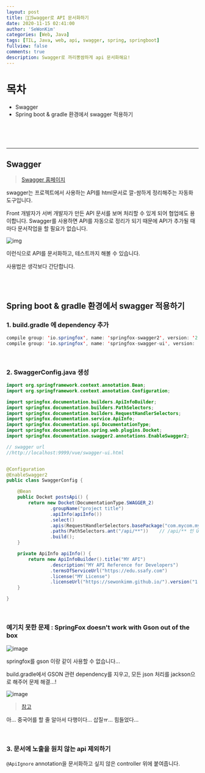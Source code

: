 ```yaml
---
layout: post
title: 👨‍🔬Swagger로 API 문서화하기
date: 2020-11-15 02:41:00
author: 'SeWonKim'
categories: [Web, Java]
tags: [TIL, Java, web, api, swagger, spring, springboot]
fullview: false
comments: true
description: Swagger로 까리뽕쌈하게 api 문서화해요!
---
```


# 목차

- Swagger
- Spring boot & gradle 환경에서 swagger 적용하기

&nbsp;  
&nbsp;  
&nbsp;

---

## Swagger

> [Swagger 홈페이지](https://swagger.io/)

swagger는 프로젝트에서 사용하는 API를 html문서로 깔-쌈하게 정리해주는 자동화 도구입니다.

Front 개발자가 서버 개발자가 만든 API 문서를 보며 처리할 수 있게 되어 협업에도 용이합니다. Swagger를 사용하면 API를 자동으로 정리가 되기 때문에 API가 추가될 때마다 문서작업을 할 필요가 없습니다.

![img](https://geeks.ms/rafahernandez/wp-content/uploads/sites/251/2018/08/image-2.png)

이런식으로 API를 문서화하고, 테스트까지 해볼 수 있습니다.

사용법은 생각보다 간단합니다.

&nbsp;  
&nbsp;

## Spring boot & gradle 환경에서 swagger 적용하기

### 1. build.gradle 에 dependency 추가

```java
compile group: 'io.springfox', name: 'springfox-swagger2', version: '2.9.2'
compile group: 'io.springfox', name: 'springfox-swagger-ui', version: '2.9.2'
```

&nbsp;

### 2. SwaggerConfig.java 생성

```java
import org.springframework.context.annotation.Bean;
import org.springframework.context.annotation.Configuration;

import springfox.documentation.builders.ApiInfoBuilder;
import springfox.documentation.builders.PathSelectors;
import springfox.documentation.builders.RequestHandlerSelectors;
import springfox.documentation.service.ApiInfo;
import springfox.documentation.spi.DocumentationType;
import springfox.documentation.spring.web.plugins.Docket;
import springfox.documentation.swagger2.annotations.EnableSwagger2;

// swagger url
//http://localhost:9999/vue/swagger-ui.html


@Configuration
@EnableSwagger2
public class SwaggerConfig {

	@Bean
	public Docket postsApi() {
		return new Docket(DocumentationType.SWAGGER_2)
				.groupName("project title")
				.apiInfo(apiInfo())
				.select()
				.apis(RequestHandlerSelectors.basePackage("com.mycom.myapp.controller")) // .apis(RequestHandlerSelectors.any())를 사용하면 현재 RequestMapping으로 할당된 모든 URL 리스트를 추출
				.paths(PathSelectors.ant("/api/**"))    // /api/** 인 URL들만 필터링. 모든 url을 노출하고 싶으면 /**로 쓰면 된다.
				.build();
	}

	private ApiInfo apiInfo() {
		return new ApiInfoBuilder().title("MY API")
				.description("MY API Reference for Developers")
				.termsOfServiceUrl("https://edu.ssafy.com")
				.license("MY License")
				.licenseUrl("https://sewonkimm.github.io/").version("1.0").build();
	}

}
```

&nbsp;

### 예기치 못한 문제 : SpringFox doesn't work with Gson out of the box

![image](https://user-images.githubusercontent.com/30452963/99155058-06a2a780-26f8-11eb-9432-6526c983061d.png)

springfox를 gson 이랑 같이 사용할 수 없습니다...

build.gradle에서 GSON 관련 dependency를 지우고, 모든 json 처리를 jackson으로 해주어 문제 해결...!

![image](https://user-images.githubusercontent.com/30452963/99155525-ed9bf580-26fb-11eb-8bcd-0b0a9162d0be.png)

> [참고](https://github.com/SpringForAll/spring-boot-starter-swagger/issues/138)

아... 중국어를 할 줄 알아서 다행이다... 삽질ㅠ... 힘들었다...

&nbsp;

### 3. 문서에 노출을 원치 않는 api 제외하기

`@ApiIgnore` annotation을 문서화하고 싶지 않은 controller 위에 붙여줍니다.

&nbsp;  
&nbsp;  
&nbsp;

